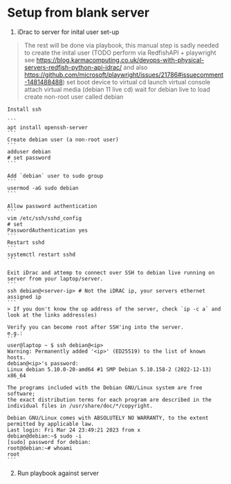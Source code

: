 # Setup from blank server

1. iDrac to server for inital user set-up

> The rest will be done via playbook, this manual step is sadly needed to create the inital user (TODO perform via RedfishAPI + playwright see https://blog.karmacomputing.co.uk/devops-with-physical-servers-redfish-python-api-idrac/ and also https://github.com/microsoft/playwright/issues/21786#issuecomment-1481488488)
	set boot device to virtual cd
	launch virtual console
	attach virtual media (debian 11 live cd)
	wait for debian live to load
	create non-root user called debian
	
	Install ssh
	
	```
	apt install openssh-server
	```
	Create debian user (a non-root user)
	```
	adduser debian
	# set password
	```
	
	Add `debian` user to sudo group
	```
	usermod -aG sudo debian
	```
	
	Allow password authentication
	```
	vim /etc/ssh/sshd_config
	# set
	PasswordAuthentication yes
	```
	Restart sshd
	```
	systemctl restart sshd
	```
	
	Exit iDrac and attemp to connect over SSH to debian live running on server from your laptop/server.
	```
	ssh debian@<server-ip> # Not the iDRAC ip, your servers ethernet assigned ip
	```
	> If you don't know the up address of the server, check `ip -c a` and look at the links address(es)
	
	Verify you can become root after SSH'ing into the server.
	e.g.:
	```
	user@laptop ~ $ ssh debian@<ip>
	Warning: Permanently added '<ip>' (ED25519) to the list of known hosts.
	debian@<ip>'s password: 
	Linux debian 5.10.0-20-amd64 #1 SMP Debian 5.10.158-2 (2022-12-13) x86_64

	The programs included with the Debian GNU/Linux system are free software;
	the exact distribution terms for each program are described in the
	individual files in /usr/share/doc/*/copyright.

	Debian GNU/Linux comes with ABSOLUTELY NO WARRANTY, to the extent
	permitted by applicable law.
	Last login: Fri Mar 24 23:49:21 2023 from x
	debian@debian:~$ sudo -i
	[sudo] password for debian: 
	root@debian:~# whoami 
	root
	```
	
2. Run playbook against server
	
